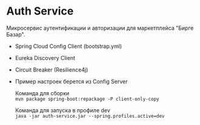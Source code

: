 # Auth Service

Микросервис аутентификации и авторизации для маркетплейса "Бирге Базар".

- Spring Cloud Config Client (bootstrap.yml)
- Eureka Discovery Client
- Circuit Breaker (Resilience4j)
- Пример настроек берется из Config Server

    Команда для сборки  
  ``mvn package spring-boot:repackage -P client-only-copy``
  
    Команда для запуска в профиле dev   
  ``java -jar auth-service.jar --spring.profiles.active=dev``